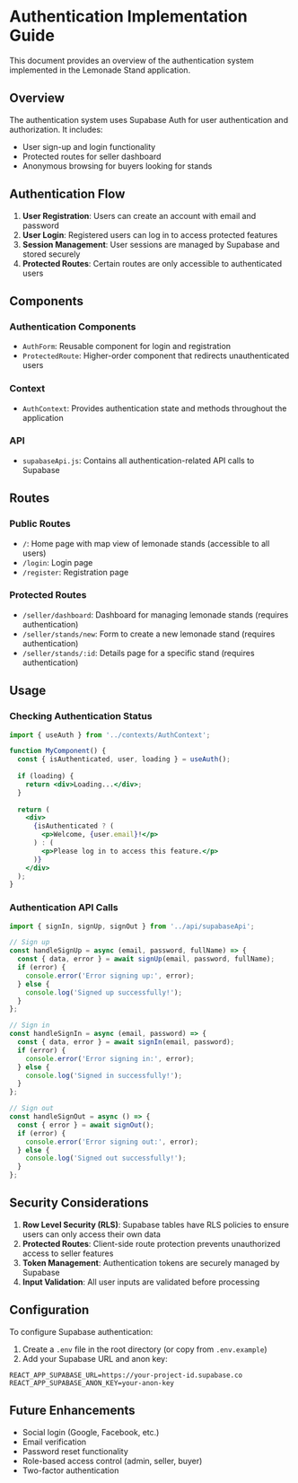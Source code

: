 # Authentication Implementation Guide

This document provides an overview of the authentication system implemented in the Lemonade Stand application.

## Overview

The authentication system uses Supabase Auth for user authentication and authorization. It includes:

- User sign-up and login functionality
- Protected routes for seller dashboard
- Anonymous browsing for buyers looking for stands

## Authentication Flow

1. **User Registration**: Users can create an account with email and password
2. **User Login**: Registered users can log in to access protected features
3. **Session Management**: User sessions are managed by Supabase and stored securely
4. **Protected Routes**: Certain routes are only accessible to authenticated users

## Components

### Authentication Components

- `AuthForm`: Reusable component for login and registration
- `ProtectedRoute`: Higher-order component that redirects unauthenticated users

### Context

- `AuthContext`: Provides authentication state and methods throughout the application

### API

- `supabaseApi.js`: Contains all authentication-related API calls to Supabase

## Routes

### Public Routes

- `/`: Home page with map view of lemonade stands (accessible to all users)
- `/login`: Login page
- `/register`: Registration page

### Protected Routes

- `/seller/dashboard`: Dashboard for managing lemonade stands (requires authentication)
- `/seller/stands/new`: Form to create a new lemonade stand (requires authentication)
- `/seller/stands/:id`: Details page for a specific stand (requires authentication)

## Usage

### Checking Authentication Status

```jsx
import { useAuth } from '../contexts/AuthContext';

function MyComponent() {
  const { isAuthenticated, user, loading } = useAuth();
  
  if (loading) {
    return <div>Loading...</div>;
  }
  
  return (
    <div>
      {isAuthenticated ? (
        <p>Welcome, {user.email}!</p>
      ) : (
        <p>Please log in to access this feature.</p>
      )}
    </div>
  );
}
```

### Authentication API Calls

```jsx
import { signIn, signUp, signOut } from '../api/supabaseApi';

// Sign up
const handleSignUp = async (email, password, fullName) => {
  const { data, error } = await signUp(email, password, fullName);
  if (error) {
    console.error('Error signing up:', error);
  } else {
    console.log('Signed up successfully!');
  }
};

// Sign in
const handleSignIn = async (email, password) => {
  const { data, error } = await signIn(email, password);
  if (error) {
    console.error('Error signing in:', error);
  } else {
    console.log('Signed in successfully!');
  }
};

// Sign out
const handleSignOut = async () => {
  const { error } = await signOut();
  if (error) {
    console.error('Error signing out:', error);
  } else {
    console.log('Signed out successfully!');
  }
};
```

## Security Considerations

1. **Row Level Security (RLS)**: Supabase tables have RLS policies to ensure users can only access their own data
2. **Protected Routes**: Client-side route protection prevents unauthorized access to seller features
3. **Token Management**: Authentication tokens are securely managed by Supabase
4. **Input Validation**: All user inputs are validated before processing

## Configuration

To configure Supabase authentication:

1. Create a `.env` file in the root directory (or copy from `.env.example`)
2. Add your Supabase URL and anon key:

```
REACT_APP_SUPABASE_URL=https://your-project-id.supabase.co
REACT_APP_SUPABASE_ANON_KEY=your-anon-key
```

## Future Enhancements

- Social login (Google, Facebook, etc.)
- Email verification
- Password reset functionality
- Role-based access control (admin, seller, buyer)
- Two-factor authentication